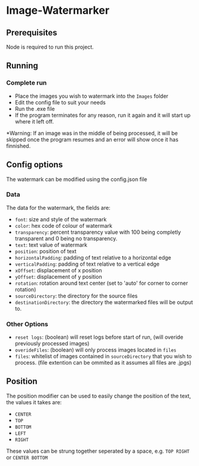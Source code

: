 # Image-Watermarker

## Prerequisites
Node is required to run this project.

## Running
### Complete run
 - Place the images you wish to watermark into the `Images` folder
 - Edit the config file to suit your needs
 - Run the .exe file
 - If the program terminates for any reason, run it again and it will start up where it left off. 
 
 *Warning: If an image was in the middle of being processed, it will be skipped once the program resumes and an error will show once it has finnished.

## Config options
The watermark can be modified using the config.json file
### Data
The data for the watermark, the fields are: 
 - `font`: size and style of the watermark
 - `color`: hex code of colour of watermark
 - `transparency`: percent transparency value with 100 being completly transparent and 0 being no transparency.
 - `text`: text value of watermark
 - `position`: position of text
 - `horizontalPadding`: padding of text relative to a horizontal edge
 - `verticalPadding`: padding of text relative to a vertical edge
 - `xOffset`: displacement of x position
 - `yOffset`: displacement of y position
 - `rotation`: rotation around text center (set to 'auto' for corner to corner rotation)
 - `sourceDirectory`: the directory for the source files
 - `destinationDirectory`: the directory the watermarked files will be output to.
 
### Other Options
 - `reset logs`: (boolean) will reset logs before start of run, (will overide previously processed images)
 - `overideFiles`: (boolean) will only process images located in `files`
 - `files`: whitelist of images contained in `sourceDirectory` that you wish to process. (file extention can be ommited as it assumes all files are .jpgs)
 
## Position
The position modifier can be used to easily change the position of the text, the values it takes are: 
 - `CENTER`
 - `TOP`
 - `BOTTOM`
 - `LEFT`
 - `RIGHT`
 
These values can be strung together seperated by a space, e.g. `TOP RIGHT` or `CENTER BOTTOM`
